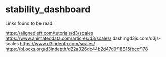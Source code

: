 # stability_dashboard

Links found to be read:

https://alignedleft.com/tutorials/d3/scales
https://www.animateddata.com/articles/d3/scales/
dashingd3js.com/d3js-scales
https://www.d3indepth.com/scales/
https://bl.ocks.org/d3indepth/d22a326dc44b2d47d9f18815fbccf178
